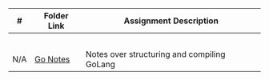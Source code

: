 |   #   | Folder Link | Assignment Description |
| :---: | ----------- | ---------------------- |
|       |             |                        |
|       |             |                        |
|       |             |                        |
|       |             |                        |
|       |             |                        |
| N/A | [Go Notes](https://github.com/aelious/4143-PLC-Nagel/tree/main/Assignments/GoLang-Notes) | Notes over structuring and compiling GoLang |
